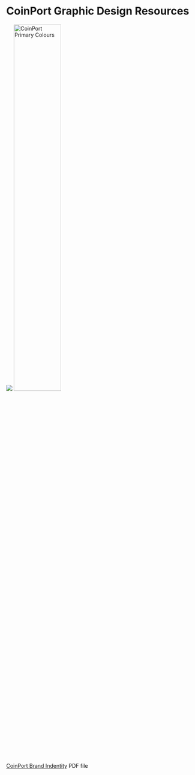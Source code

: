 # CoinPort Graphic Design Resources

![](..)
<img src="https://doc.coinport.com.au/graphics/CoinPort_PrimaryColors.png" alt="CoinPort Primary Colours" width="50%">



[CoinPort Brand Indentity](./CoinPort-Identity.pdf) PDF file


